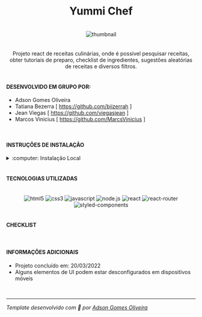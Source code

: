 <div align="center"><h1>Yummi Chef</h1></div>
<br />
<div align="center"><img src="https://i.ibb.co/ZYs1w4v/image.png" alt="thumbnail" /></div>
<br />
<br />
<div align="center">
Projeto react de receitas culinárias, onde é possível pesquisar receitas, obter tutoriais de preparo,
checklist de ingredientes, sugestões aleatórias de receitas e diversos filtros.
</div>
<br />
<h4>DESENVOLVIDO EM GRUPO POR:</h4>

- Adson Gomes Oliveira
- Tatiana Bezerra [ https://github.com/biizerrah ]
- Jean Viegas [ https://github.com/viegasjean ]
- Marcos Vinicius [ https://github.com/MarcsVinicius ]

<br />
<h4>INSTRUÇÕES DE INSTALAÇÃO</h4>
<details>
<summary>:computer: Instalação Local</summary>

> Faça o clone deste repositório `git clone git@github.com:Adson-Gomes-Oliveira/saving-money.git`

> Entre na pasta e execute `npm install` *Atenção: Versão do Node -> 16*

> Execute `npm start`

> Aproveite !! :smile:
<br>
</details>
<br />
<h4>TECNOLOGIAS UTILIZADAS</h4>
<br />
<div align="center">
<img src="https://img.shields.io/badge/html5-%23E34F26.svg?style=for-the-badge&logo=html5&logoColor=white" alt="html5" />
<img src="https://img.shields.io/badge/css3-%231572B6.svg?style=for-the-badge&logo=css3&logoColor=white" alt="css3" />
<img src="https://img.shields.io/badge/javascript-%23323330.svg?style=for-the-badge&logo=javascript&logoColor=%23F7DF1E" alt="javascript" />
<img src="https://img.shields.io/badge/node.js-6DA55F?style=for-the-badge&logo=node.js&logoColor=white" alt="node.js" />
<img src="https://img.shields.io/badge/react-%2320232a.svg?style=for-the-badge&logo=react&logoColor=%2361DAFB" alt="react" />
<img src="https://img.shields.io/badge/React_Router-CA4245?style=for-the-badge&logo=react-router&logoColor=white" alt="react-router" />
<img src="https://img.shields.io/badge/styled--components-DB7093?style=for-the-badge&logo=styled-components&logoColor=white" alt="styled-components" />
</div>
<br />
<h4>CHECKLIST</h4>
<br />
<h4>INFORMAÇÕES ADICIONAIS</h4>

- Projeto concluído em: 20/03/2022
- Alguns elementos de UI podem estar desconfigurados em dispositivos móveis
<br />

---

*Template desenvolvido com :white_heart: por <a href="https://github.com/Adson-Gomes-Oliveira">Adson Gomes Oliveira</a>* 

